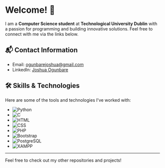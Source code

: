 # Welcome! 🚀


I am a **Computer Science student** at **Technological University Dublin** with a passion for programming and building innovative solutions. Feel free to connect with me via the links below.

## 📬 Contact Information
- Email: [ogunbarejoshua@gmail.com](mailto:your-email@example.com)
- LinkedIn: [Joshua Ogunbare](https://www.linkedin.com/in/joshuaogunbare/)

## 🛠️ Skills & Technologies

Here are some of the tools and technologies I've worked with:

- ![Python](https://img.shields.io/badge/-Python-3776AB?style=flat&logo=python&logoColor=ffffff)
- ![C](https://img.shields.io/badge/-C-A8B9CC?style=flat&logo=c&logoColor=ffffff)
- ![HTML](https://img.shields.io/badge/-HTML-E34F26?style=flat&logo=html5&logoColor=ffffff)
- ![CSS](https://img.shields.io/badge/-CSS-1572B6?style=flat&logo=css3&logoColor=ffffff)
- ![PHP](https://img.shields.io/badge/-PHP-777BB4?style=flat&logo=php&logoColor=ffffff)
- ![Bootstrap](https://img.shields.io/badge/-Bootstrap-563D7C?style=flat&logo=bootstrap&logoColor=ffffff)
- ![PostgreSQL](https://img.shields.io/badge/-PostgreSQL-336791?style=flat&logo=postgresql&logoColor=ffffff)
- ![XAMPP](https://img.shields.io/badge/-XAMPP-FB7B0F?style=flat&logo=xampp&logoColor=ffffff)

---

Feel free to check out my other repositories and projects!


<!--
**joshuaogunbare/joshuaogunbare** is a ✨ _special_ ✨ repository because its `README.md` (this file) appears on your GitHub profile.

Here are some ideas to get you started:

- 🔭 I’m currently working on ...
- 🌱 I’m currently learning ...
- 👯 I’m looking to collaborate on ...
- 🤔 I’m looking for help with ...
- 💬 Ask me about ...
- 📫 How to reach me: ...
- 😄 Pronouns: ...
- ⚡ Fun fact: ...
-->
